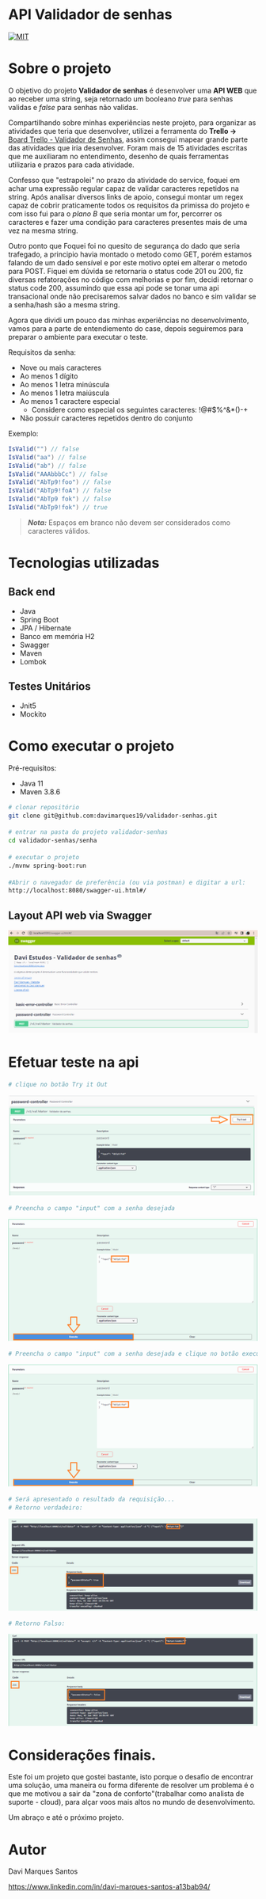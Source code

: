 # API Validador de senhas

[![MIT](https://img.shields.io/npm/l/react)](https://github.com/davimarques19/validador-senhas/blob/master/LICENSE) 

# Sobre o projeto

O objetivo do projeto **Validador de senhas** é desenvolver uma **API WEB** que ao receber uma string, seja retornado um booleano *true* para senhas validas e *false* para senhas não validas.

Compartilhando sobre minhas experiências neste projeto, para organizar as atividades que teria que desenvolver, utilizei a ferramenta do **Trello ->** [Board Trello - Validador de Senhas](https://trello.com/b/z59kbc6F/validador-de-senhas "Trello - Validador de Senhas"), assim consegui mapear grande parte das atividades que iria desenvolver.
Foram mais de 15 atividades escritas que me auxiliaram no entendimento, desenho de quais ferramentas utilizaria e prazos para cada atividade.

Confesso que "estrapolei" no prazo da atividade do service, foquei em achar uma expressão regular capaz de validar caracteres repetidos na string.
Após analisar diversos links de apoio, consegui montar um regex capaz de cobrir praticamente todos os requisitos da primissa do projeto e com isso fui para o *plano B* que seria montar um for, percorrer os caracteres e fazer uma condição para caracteres presentes mais de uma vez na mesma string.

Outro ponto que Foquei foi no quesito de segurança do dado que seria trafegado, a principio havia montado o metodo como GET, porém estamos falando de um dado sensível e por este motivo optei em alterar o metodo para POST. 
Fiquei em dúvida se retornaria o status code 201 ou 200, fiz diversas refatorações no código com melhorias e por fim, decidi retornar o status code 200, assumindo que essa api pode se tonar uma api transacional onde não precisaremos salvar dados no banco e sim validar se a senha/hash são a mesma string.

Agora que dividi um pouco das minhas experiências no desenvolvimento, vamos para a parte de entendiemento do case, depois seguiremos para preparar o ambiente para executar o teste.

Requisitos da senha:
- Nove ou mais caracteres
- Ao menos 1 dígito
- Ao menos 1 letra minúscula
- Ao menos 1 letra maiúscula
- Ao menos 1 caractere especial
  - Considere como especial os seguintes caracteres: !@#$%^&*()-+
- Não possuir caracteres repetidos dentro do conjunto

Exemplo:  

```Java
IsValid("") // false  
IsValid("aa") // false  
IsValid("ab") // false  
IsValid("AAAbbbCc") // false  
IsValid("AbTp9!foo") // false  
IsValid("AbTp9!foA") // false
IsValid("AbTp9 fok") // false
IsValid("AbTp9!fok") // true
```

> **_Nota:_**  Espaços em branco não devem ser considerados como caracteres válidos.

# Tecnologias utilizadas
## Back end
- Java
- Spring Boot
- JPA / Hibernate
- Banco em memória H2
- Swagger 
- Maven
- Lombok
## Testes Unitários
- Jnit5
- Mockito
# Como executar o projeto
Pré-requisitos: 
- Java 11
- Maven 3.8.6

```bash
# clonar repositório
git clone git@github.com:davimarques19/validador-senhas.git

# entrar na pasta do projeto validador-senhas
cd validador-senhas/senha

# executar o projeto
./mvnw spring-boot:run

#Abrir o navegador de preferência (ou via postman) e digitar a url:
http://localhost:8080/swagger-ui.html#/
```

## Layout API web via Swagger
![Web 1](https://github.com/davimarques19/validador-senhas/blob/develop/senha/src/main/resources/asset/tela-inicial.PNG)

# Efetuar teste na api
```bash
# clique no botão Try it Out
```
![Web 2](https://github.com/davimarques19/validador-senhas/blob/develop/senha/src/main/resources/asset/teste-1.PNG)

```bash
# Preencha o campo "input" com a senha desejada
```
![Web 3](https://github.com/davimarques19/validador-senhas/blob/develop/senha/src/main/resources/asset/execute.PNG)

```bash
# Preencha o campo "input" com a senha desejada e clique no botão execute
```
![Web 3](https://github.com/davimarques19/validador-senhas/blob/develop/senha/src/main/resources/asset/execute.PNG)

```bash
# Será apresentado o resultado da requisição...
# Retorno verdadeiro:
```
![Web 4](https://github.com/davimarques19/validador-senhas/blob/develop/senha/src/main/resources/asset/true.PNG)

```bash
# Retorno Falso:
```
![Web 5](https://github.com/davimarques19/validador-senhas/blob/develop/senha/src/main/resources/asset/false.PNG)

# Considerações finais.
Este foi um projeto que gostei bastante, isto porque o desafio de encontrar uma solução, uma maneira ou forma diferente de resolver um problema é o que me motivou a sair da "zona de conforto"(trabalhar como analista de suporte - cloud), para alçar voos mais altos no mundo de desenvolvimento.

Um abraço e até o próximo projeto. 

# Autor

Davi Marques Santos

https://www.linkedin.com/in/davi-marques-santos-a13bab94/
